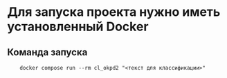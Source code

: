 # Для запуска проекта нужно иметь установленный Docker
## Команда запуска

```
    docker compose run --rm cl_okpd2 "<текст для классификации>"
```
